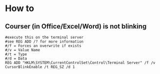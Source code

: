 # How to

## Courser (in Office/Excel/Word) is not blinking

```
#execute this on the terminal server
#see REG ADD /? for more information
#/f = Forces an overwrite if exists
#/v = Value Name
#/t = Type
#/d = Data
REG ADD "HKLM\SYSTEM\CurrentControlSet\Control\Terminal Server" /f /v CursorBlinkEnable /t REG_SZ /d 1
```
